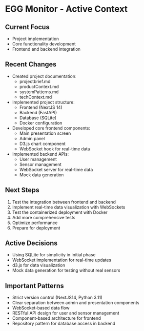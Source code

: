 # EGG Monitor - Active Context

## Current Focus
- Project implementation
- Core functionality development
- Frontend and backend integration

## Recent Changes
- Created project documentation:
  - projectbrief.md
  - productContext.md
  - systemPatterns.md
  - techContext.md
- Implemented project structure:
  - Frontend (NextJS 14)
  - Backend (FastAPI)
  - Database (SQLite)
  - Docker configuration
- Developed core frontend components:
  - Main presentation screen
  - Admin panel
  - D3.js chart component
  - WebSocket hook for real-time data
- Implemented backend APIs:
  - User management
  - Sensor management
  - WebSocket server for real-time data
  - Mock data generation

## Next Steps
1. Test the integration between frontend and backend
2. Implement real-time data visualization with WebSockets
3. Test the containerized deployment with Docker
4. Add more comprehensive tests
5. Optimize performance
6. Prepare for deployment

## Active Decisions
- Using SQLite for simplicity in initial phase
- WebSocket implementation for real-time updates
- d3.js for data visualization
- Mock data generation for testing without real sensors

## Important Patterns
- Strict version control (NextJS14, Python 3.11)
- Clear separation between admin and presentation components
- WebSocket-based data flow
- RESTful API design for user and sensor management
- Component-based architecture for frontend
- Repository pattern for database access in backend
